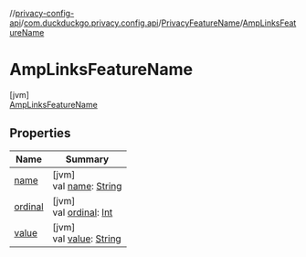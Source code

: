 //[privacy-config-api](../../../../index.md)/[com.duckduckgo.privacy.config.api](../../index.md)/[PrivacyFeatureName](../index.md)/[AmpLinksFeatureName](index.md)

# AmpLinksFeatureName

[jvm]\
[AmpLinksFeatureName](index.md)

## Properties

| Name | Summary |
|---|---|
| [name](../-user-agent-feature-name/index.md#-372974862%2FProperties%2F-1427476829) | [jvm]<br>val [name](../-user-agent-feature-name/index.md#-372974862%2FProperties%2F-1427476829): [String](https://kotlinlang.org/api/latest/jvm/stdlib/kotlin/-string/index.html) |
| [ordinal](../-user-agent-feature-name/index.md#-739389684%2FProperties%2F-1427476829) | [jvm]<br>val [ordinal](../-user-agent-feature-name/index.md#-739389684%2FProperties%2F-1427476829): [Int](https://kotlinlang.org/api/latest/jvm/stdlib/kotlin/-int/index.html) |
| [value](../value.md) | [jvm]<br>val [value](../value.md): [String](https://kotlinlang.org/api/latest/jvm/stdlib/kotlin/-string/index.html) |
